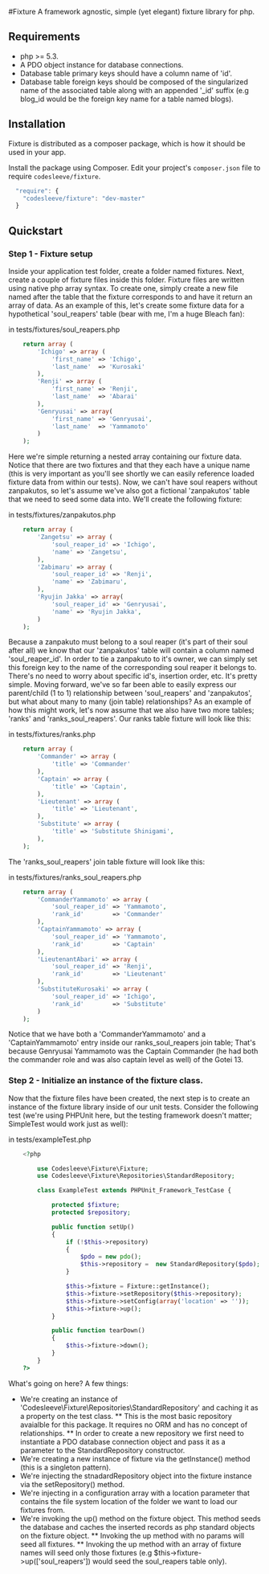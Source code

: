 #Fixture
A framework agnostic, simple (yet elegant) fixture library for php.

## Requirements
* php >= 5.3.
* A PDO object instance for database connections.
* Database table primary keys should have a column name of 'id'.
* Database table foreign keys should be composed of the singularized name of the associated table along with an appended '\_id' suffix (e.g blog_id would be the foreign key name for a table named blogs).

## Installation
Fixture is distributed as a composer package, which is how it should be used in your app.

Install the package using Composer.  Edit your project's `composer.json` file to require `codesleeve/fixture`.

```js
  "require": {
    "codesleeve/fixture": "dev-master"
  }
```

## Quickstart
### Step 1 - Fixture setup
Inside your application test folder, create a folder named fixtures.  Next, create a couple of fixture files inside this folder.  Fixture files are written using native php array syntax.  To create one, simply create a new file named after the table that the fixture corresponds to and have it return an array of data.  As an example of this, let's create some fixture data for a hypothetical 'soul_reapers' table (bear with me, I'm a huge Bleach fan):

in tests/fixtures/soul_reapers.php
```php
	return array (
		'Ichigo' => array (
			'first_name' => 'Ichigo',
			'last_name'  => 'Kurosaki'		
		),
		'Renji' => array (
			'first_name' => 'Renji',
			'last_name'  => 'Abarai'		
		),
		'Genryusai' => array(
			'first_name' => 'Genryusai',
			'last_name'  => 'Yammamoto'
		)
	);
```

Here we're simple returning a nested array containing our fixture data.  Notice that there are two fixtures and that they each have a unique name (this is very important as you'll see shortly we can easily reference loaded fixture data from within our tests).  Now, we can't have soul reapers without zanpakutos, so let's assume we've also got a fictional 'zanpakutos' table that we need to seed some data into.  We'll create the following fixture:

in tests/fixtures/zanpakutos.php
```php
	return array (
		'Zangetsu' => array (
			'soul_reaper_id' => 'Ichigo',
			'name' => 'Zangetsu',
		),
		'Zabimaru' => array (
			'soul_reaper_id' => 'Renji',
			'name' => 'Zabimaru',
		),
		'Ryujin Jakka' => array(
			'soul_reaper_id' => 'Genryusai',
			'name' => 'Ryujin Jakka',
		)
	);
```

Because a zanpakuto must belong to a soul reaper (it's part of their soul after all) we know that our 'zanpakutos' table will contain a column named 'soul_reaper_id'.  In order to tie a zanpakuto to it's owner, we can simply set this foreign key to the name of the corresponding soul reaper it belongs to.  There's no need to worry about specific id's, insertion order, etc.  It's pretty simple.  Moving forward, we've so far been able to easily express our parent/child (1 to 1) relationship between 'soul_reapers' and 'zanpakutos', but what about many to many (join table) relationships?  As an example of how this might work, let's now assume that we also have two more tables; 'ranks' and 'ranks_soul_reapers'.  Our ranks table fixture will look like this:

in tests/fixtures/ranks.php
```php
	return array (
		'Commander' => array (
			'title' => 'Commander'
		),
		'Captain' => array (
			'title' => 'Captain',
		),
		'Lieutenant' => array (
			'title' => 'Lieutenant',
		),
		'Substitute' => array (
			'title' => 'Substitute Shinigami',
		),
	);
```

The 'ranks_soul_reapers' join table fixture will look like this:

in tests/fixtures/ranks_soul_reapers.php
```php
	return array (
		'CommanderYammamoto' => array (
			'soul_reaper_id' => 'Yammamoto',
			'rank_id' 		 => 'Commander'
		),
		'CaptainYammamoto' => array (
			'soul_reaper_id' => 'Yammamoto',
			'rank_id' 		 => 'Captain'
		),
		'LieutenantAbari' => array (
			'soul_reaper_id' => 'Renji',
			'rank_id' 		 => 'Lieutenant'
		),
		'SubstituteKurosaki' => array (
			'soul_reaper_id' => 'Ichigo',
			'rank_id' 		 => 'Substitute'
		)
	);
```

Notice that we have both a 'CommanderYammamoto' and a 'CaptainYammamoto' entry inside our ranks_soul_reapers join table; That's because Genryusai Yammamoto was the Captain Commander (he had both the commander role and was also captain level as well) of the Gotei 13. 

### Step 2 - Initialize an instance of the fixture class.
Now that the fixture files have been created, the next step is to create an instance of the fixture library inside of our unit tests.  Consider the following test (we're using PHPUnit here, but the testing framework doesn't matter; SimpleTest would work just as well):

in tests/exampleTest.php
```php
	<?php

		use Codesleeve\Fixture\Fixture;
		use Codesleeve\Fixture\Repositories\StandardRepository;

		class ExampleTest extends PHPUnit_Framework_TestCase {

			protected $fixture;
			protected $repository;

			public function setUp()
			{
				if (!$this->repository) 
				{
					$pdo = new pdo();
					$this->repository =  new StandardRepository($pdo);
				}

				$this->fixture = Fixture::getInstance();
				$this->fixture->setRepository($this->repository);
				$this->fixture->setConfig(array('location' => ''));
				$this->fixture->up();
			}

			public function tearDown()
			{
				$this->fixture->down();
			}
		}
	?>
```

What's going on here?  A few things:
* We're creating an instance of 'Codesleeve\Fixture\Repositories\StandardRepository' and caching it as a property on the test class.
** This is the most basic repository avaialble for this package.  It requires no ORM and has no concept of relationships.
** In order to create a new repository we first need to instantiate a PDO database connection object and pass it as a parameter to the StandardRepository constructor.
* We're creating a new instance of fixture via the getInstance() method (this is a singleton pattern).
* We're injecting the stnadardRepository object into the fixture instance via the setRepository() method.
* We're injecting in a configuration array with a location parameter that contains the file system location of the folder we want to load our fixtures from.
* We're invoking the up() method on the fixture object.  This method seeds the database and caches the inserted records as php standard objects on the fixture object.
** Invoking the up method with no params will seed all fixtures.
** Invoking the up method with an array of fixture names will seed only those fixtures (e.g $this->fixture->up(['soul_reapers']) would seed the soul_reapers table only).